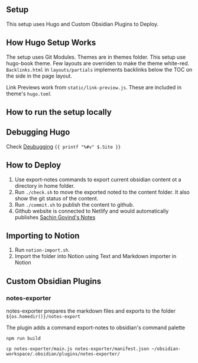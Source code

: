 ## Setup

This setup uses Hugo and Custom Obsidian Plugins to Deploy.

## How Hugo Setup Works

The setup uses Git Modules. Themes are in themes folder. This setup use hugo-book theme.
Few layouts are overriden to make the theme white-red.
`Backlinks.html` in `layouts/partials` implements backlinks below the TOC on the side in the page layout.

Link Previews work from `static/link-preview.js`. These are included in theme's `hugo.toml`

## How to run the setup locally



## Debugging Hugo

Check [Deubugging](https://gohugo.io/templates/template-debugging/)
`{{ printf "%#v" $.Site }}`




## How to Deploy

1. Use export-notes commands to export current obsidian content ot a directory in home folder.
2. Run `./check.sh` to move the exported noted to the content folder. It also show the git status of the content.
3. Run `./commit.sh` to publish the content to github.
4. Github website is connected to Netlify and would automatically publishes [Sachin Govind's Notes](https://notes.sachingovind.com)

## Importing to Notion
1. Run `notion-import.sh`.
2. Import the folder into Notion using Text and Markdown importer in Notion

## Custom Obsidian Plugins

### notes-exporter
notes-exporter prepares the markdown files and exports to  the folder `${os.homedir()}/notes-export`

The plugin adds a command export-notes to obsidian's command palette

`npm run build`

`cp notes-exporter/main.js notes-exporter/manifest.json ~/obsidian-workspace/.obsidian/plugins/notes-exporter/`




